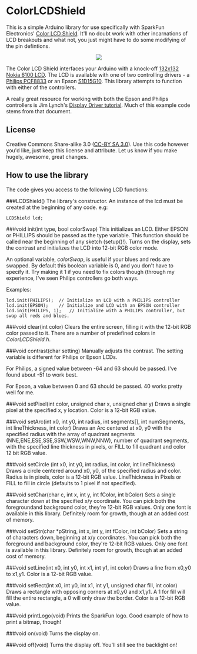 # ColorLCDShield

This is a simple Arduino library for use specifically with SparkFun Electronics' [Color LCD Shield](http://www.sparkfun.com/products/9363). It'll no doubt work with other incarnations of LCD breakouts and what not, you just might have to do some modifying of the pin defintions.

<div align="center"><a href="http://www.sparkfun.com/products/9363"><img src="http://sfecdn.s3.amazonaws.com/tutorialimages/ColorLCDShieldLanding/lcd-clock-500.JPG"></a></div>

The Color LCD Shield interfaces your Arduino with a knock-off [132x132 Nokia 6100 LCD](https://www.sparkfun.com/products/569). The LCD is available with one of two controlling drivers - a [Philips PCF8833](https://dlnmh9ip6v2uc.cloudfront.net/datasheets/LCD/Color/PCF8833_1.pdf) or an Epson [S1D15G10](https://dlnmh9ip6v2uc.cloudfront.net/datasheets/LCD/Color/S1D15G10D08BE_TM_MF1493_03.pdf). This library attempts to function with either of the controllers.

A really great resource for working with both the Epson and Philips controllers is Jim Lynch's [Display Driver tutorial](http://www.sparkfun.com/tutorial/Nokia%206100%20LCD%20Display%20Driver.pdf). Much of this example code stems from that document.

## License
Creative Commons Share-alike 3.0 ([CC-BY SA 3.0](http://creativecommons.org/licenses/by-sa/3.0/)). Use this code however you'd like, just keep this license and attribute. Let us know if you make hugely, awesome, great changes.

## How to use the library
The code gives you access to the following LCD functions:

###LCDShield()
The library's constructor. An instance of the lcd must be created at the beginning of any code. e.g:

	LCDShield lcd;

###void init(int type, bool colorSwap)
This initializes an LCD. Either EPSON or PHILLIPS should be passed as the type variable. This function should be called near the beginning of any sketch (setup()!). Turns on the display, sets the contrast and initializes the LCD into 12-bit RGB color mode.

An optional variable, *colorSwap*, is useful if your blues and reds are swapped. By default this boolean variable is 0, and you don't have to specify it. Try making it 1 if you need to fix colors though (through my experience, I've seen Philips controllers go both ways.

Examples:

	lcd.init(PHILIPS);	// Initialize an LCD with a PHILIPS controller
	lcd.init(EPSON);	// Initialize and LCD with an EPSON controller
	lcd.init(PHILIPS, 1);	// Initialize with a PHILIPS controller, but swap all reds and blues.

###void clear(int color)
Clears the entire screen, filling it with the 12-bit RGB color passed to it. There are a number of predefined colors in *ColorLCDShield.h*.

###void contrast(char setting)
Manually adjusts the contrast. The setting variable is different for Philips or Epson LCDs.

For Philips, a signed value between -64 and 63 should be passed. I've found about -51 to work best.

For Epson, a value between 0 and 63 should be passed. 40 works pretty well for me.

###void setPixel(int color, unsigned char x, unsigned char y)
Draws a single pixel at the specified x, y location. Color is a 12-bit RGB value.

###void setArc(int x0, int y0, int radius, int segments[], int numSegments, int lineThickness, int color)
Draws an Arc centered at x0, y0 with the specified radius with the array of quadrant segments (NNE,ENE,ESE,SSE,SSW,WSW,WNW,NNW), number of quadrant segments, with the specified line thickness in pixels, or FILL to fill quadrant and color 12 bit RGB value.

###void setCircle (int x0, int y0, int radius, int color, int lineThickness)
Draws a circle centered around x0, y0, of the specified radius and color. Radius is in pixels, color is a 12-bit RGB value. LineThickness in Pixels or FILL to fill in circle (defaults to 1 pixel if not specified).

###void setChar(char c, int x, int y, int fColor, int bColor)
Sets a single character down at the specified x/y coordinate. You can pick both the foregroundand background color, they're 12-bit RGB values. Only one font is available in this library. Definitely room for growth, though at an added cost of memory.

###void setStr(char *pString, int x, int y, int fColor, int bColor)
Sets a string of characters down, beginning at x/y coordinates. You can pick both the foreground and background color, they're 12-bit RGB values. Only one font is available in this library. Definitely room for growth, though at an added cost of memory.

###void setLine(int x0, int y0, int x1, int y1, int color)
Draws a line from x0,y0 to x1,y1. Color is a 12-bit RGB value.

###void setRect(int x0, int y0, int x1, int y1, unsigned char fill, int color)
Draws a rectangle with opposing corners at x0,y0 and x1,y1. A 1 for fill will fill the entire rectangle, a 0 will only draw the border. Color is a 12-bit RGB value.

###void printLogo(void)
Prints the SparkFun logo. Good example of how to print a bitmap, though!

###void on(void)
Turns the display on.

###void off(void)
Turns the display off. You'll still see the backlight on!